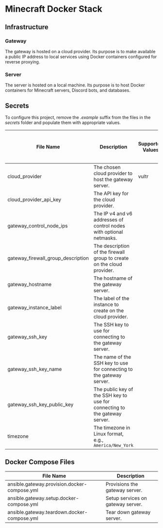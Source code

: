 # Minecraft Docker Stack

## Infrastructure

### Gateway

The gateway is hosted on a cloud provider. Its purpose is to make available a
public IP address to local services using Docker containers configured for
reverse proxying.

### Server

The server is hosted on a local machine. Its purpose is to host Docker
containers for Minecraft servers, Discord bots, and databases.

## Secrets

To configure this project, remove the _.example_ suffix from the files in the
_secrets_ folder and populate them with appropriate values.

| File Name                          | Description                                                                | Supported Values | Must Be Unique on Cloud Provider |
| ---------------------------------- | -------------------------------------------------------------------------- | ---------------- | -------------------------------- |
| cloud_provider                     | The chosen cloud provider to host the gateway server.                      | vultr            |                                  |
| cloud_provider_api_key             | The API key for the cloud provider.                                        |                  |                                  |
| gateway_control_node_ips           | The IP v4 and v6 addresses of control nodes with optional netmasks.        |                  |                                  |
| gateway_firewall_group_description | The description of the firewall group to create on the cloud provider.     |                  | True                             |
| gateway_hostname                   | The hostname of the gateway server.                                        |                  |                                  |
| gateway_instance_label             | The label of the instance to create on the cloud provider.                 |                  | True                             |
| gateway_ssh_key                    | The SSH key to use for connecting to the gateway server.                   |                  |                                  |
| gateway_ssh_key_name               | The name of the SSH key to use for connecting to the gateway server.       |                  | True                             |
| gateway_ssh_key_public_key         | The public key of the SSH key to use for connecting to the gateway server. |                  |                                  |
| timezone                           | The timezone in Linux format, e.g., `America/New_York`                     |                  |                                  |

## Docker Compose Files

| File Name                                    | Description                       |
| -------------------------------------------- | --------------------------------- |
| ansible.gateway.provision.docker-compose.yml | Provisions the gateway server.    |
| ansible.gateway.setup.docker-compose.yml     | Setup services on gateway server. |
| ansible.gateway.teardown.docker-compose.yml  | Tear down gateway server.         |
